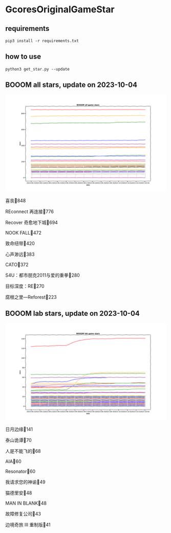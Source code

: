 # GcoresOriginalGameStar

## requirements
```
pip3 install -r requirements.txt
```

## how to use
```
python3 get_star.py --update
```

## BOOOM all stars, update on 2023-10-04 
<div align='center'>
<img src=./pics/all_stars.png alt='BOOOM stars' style='width:1000px;height:auto;'>
</div>

喜丧🌟848

REconnect 再连接🌟776

Recover 奇愈地下城🌟694

NOOK FALL🌟472

致命纽带🌟420

心声渺远🌟383

CATO🌟372

S4U：都市朋克2011与爱的重拳🌟280

目标深度：RE🌟270

腐根之里—Reforest🌟223

## BOOOM lab stars, update on 2023-10-04 
<div align='center'>
<img src=./pics/lab_stars.png alt='BOOOM stars' style='width:1000px;height:auto;'>
</div>

日月边缘🌟141

泰山诡谭🌟70

人是不能飞的🌟68

AIA🌟60

Resonator🌟60

我请求您的神谕🌟49

猫德里安🌟48

MAN IN BLANK🌟48

故障修复公司🌟43

边境奇旅 III 重制版🌟41

